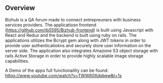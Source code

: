 ## Overview
Bizhub is a QA forum made to connect entrepreuners with business services providers. The applicatiosn frontend  (https://github.com/jb5595/Bizhub-frontend) is built using Javascript with React and Redux and the backend is built using ruby on rails. The applications utilizes the Bcrypt gem along with JWT tokens in order to provide user authenticatiokns and securely store user information on the server side. The application also integrates Amazone S3 object storage with rails Active Storage in order to provide highly scalable image storage capabilities. 

A Demo of the apps full functionaility can be found: 
https://www.youtube.com/watch?v=TWW60Xdqbew&t=1s


